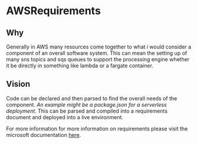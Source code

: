 # AWSRequirements

## Why
Generally in AWS many resources come together to what i would consider a 
component of an overall software system. This can mean the setting up of
many sns topics and sqs queues to support the processing engine whether
it be directly in something like lambda or a fargate container.

## Vision
Code can be declared and then parsed to find the overall needs of the
component. _An example might be a package.json for a serverless deployment._
This can be parsed and compiled into a requirements document and deployed into
a live environment.


For more information for more information on requirements please visit the
microsoft documentation [here](https://github.com/microsoft/requirements).


